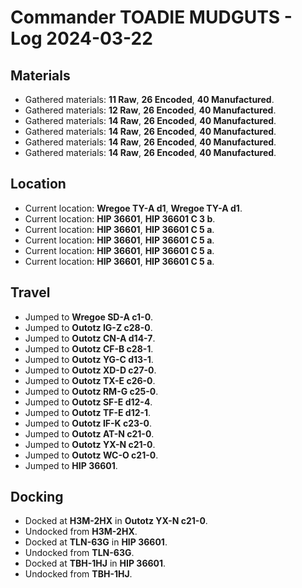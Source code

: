 # Commander TOADIE MUDGUTS - Log 2024-03-22

## Materials
- Gathered materials: **11 Raw**, **26 Encoded**, **40 Manufactured**.
- Gathered materials: **12 Raw**, **26 Encoded**, **40 Manufactured**.
- Gathered materials: **14 Raw**, **26 Encoded**, **40 Manufactured**.
- Gathered materials: **14 Raw**, **26 Encoded**, **40 Manufactured**.
- Gathered materials: **14 Raw**, **26 Encoded**, **40 Manufactured**.
- Gathered materials: **14 Raw**, **26 Encoded**, **40 Manufactured**.

## Location
- Current location: **Wregoe TY-A d1**, **Wregoe TY-A d1**.
- Current location: **HIP 36601**, **HIP 36601 C 3 b**.
- Current location: **HIP 36601**, **HIP 36601 C 5 a**.
- Current location: **HIP 36601**, **HIP 36601 C 5 a**.
- Current location: **HIP 36601**, **HIP 36601 C 5 a**.
- Current location: **HIP 36601**, **HIP 36601 C 5 a**.

## Travel
- Jumped to **Wregoe SD-A c1-0**.
- Jumped to **Outotz IG-Z c28-0**.
- Jumped to **Outotz CN-A d14-7**.
- Jumped to **Outotz CF-B c28-1**.
- Jumped to **Outotz YG-C d13-1**.
- Jumped to **Outotz XD-D c27-0**.
- Jumped to **Outotz TX-E c26-0**.
- Jumped to **Outotz RM-G c25-0**.
- Jumped to **Outotz SF-E d12-4**.
- Jumped to **Outotz TF-E d12-1**.
- Jumped to **Outotz IF-K c23-0**.
- Jumped to **Outotz AT-N c21-0**.
- Jumped to **Outotz YX-N c21-0**.
- Jumped to **Outotz WC-O c21-0**.
- Jumped to **HIP 36601**.

## Docking
- Docked at **H3M-2HX** in **Outotz YX-N c21-0**.
- Undocked from **H3M-2HX**.
- Docked at **TLN-63G** in **HIP 36601**.
- Undocked from **TLN-63G**.
- Docked at **TBH-1HJ** in **HIP 36601**.
- Undocked from **TBH-1HJ**.

